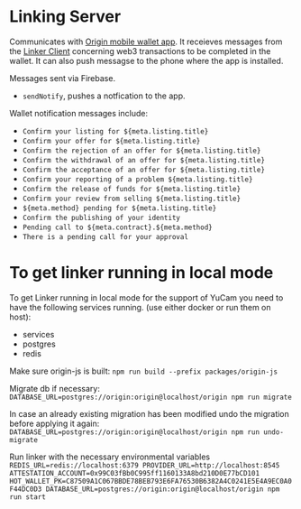 # Linking Server

Communicates with [Origin mobile wallet app](https://github.com/OriginProtocol/origin/tree/master/mobile). It receieves messages from the [Linker Client](https://github.com/OriginProtocol/origin/tree/master/packages/linker-client) concerning web3 transactions to be completed in the wallet. It can also push messagse to the phone where the app is installed. 

Messages sent via Firebase.

- `sendNotify`, pushes a notfication to the app. 

Wallet notification messages include:

- `Confirm your listing for ${meta.listing.title}`
- `Confirm your offer for ${meta.listing.title}`
- `Confirm the rejection of an offer for ${meta.listing.title}`
- `Confirm the withdrawal of an offer for ${meta.listing.title}`
- `Confirm the acceptance of an offer for ${meta.listing.title}`
- `Confirm your reporting of a problem ${meta.listing.title}`
- `Confirm the release of funds for ${meta.listing.title}`
- `Confirm your review from selling ${meta.listing.title}`
- `${meta.method} pending for ${meta.listing.title}`
- `Confirm the publishing of your identity`
- `Pending call to ${meta.contract}.${meta.method}`
- `There is a pending call for your approval`

# To get linker running in local mode

To get Linker running in local mode for the support of YuCam you need to have the following services running. (use either docker or run them on host):
- services
- postgres
- redis

Make sure origin-js is built: 
`npm run build --prefix packages/origin-js`

Migrate db if necessary: 
`DATABASE_URL=postgres://origin:origin@localhost/origin npm run migrate`

In case an already existing migration has been modified undo the migration before applying it again: 
`DATABASE_URL=postgres://origin:origin@localhost/origin npm run undo-migrate`

Run linker with the necessary environmental variables
`REDIS_URL=redis://localhost:6379 PROVIDER_URL=http://localhost:8545 ATTESTATION_ACCOUNT=0x99C03fBb0C995ff1160133A8bd210D0E77bCD101 HOT_WALLET_PK=C87509A1C067BBDE78BEB793E6FA76530B6382A4C0241E5E4A9EC0A0F44DC0D3 DATABASE_URL=postgres://origin:origin@localhost/origin npm run start`


